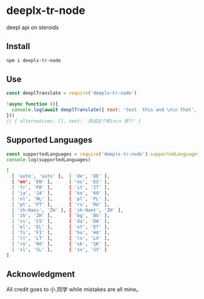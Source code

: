 # deeplx-tr-node
deepl api on steroids

## Install
```bash
npm i deeplx-tr-node
```

## Use
```javascript
const deeplTranslate = require('deeplx-tr-node')

!async function (){
  console.log(await deeplTranslate({ text: 'test  this and \n\n that', toLang: 'zh', fromLang: 'en' }))
}()
// { alternatives: [], text: '测试这个和\n\n 那个' }
```

## Supported Languages
```javascript
const supportedLanguages = require('deeplx-tr-node').supportedLanguages
console.log(supportedLanguages)
```
```bash
[
  [ 'auto', 'auto' ],  [ 'de', 'DE' ],
  [ 'en', 'EN' ],      [ 'es', 'ES' ],
  [ 'fr', 'FR' ],      [ 'it', 'IT' ],
  [ 'ja', 'JA' ],      [ 'ko', 'KO' ],
  [ 'nl', 'NL' ],      [ 'pl', 'PL' ],
  [ 'pt', 'PT' ],      [ 'ru', 'RU' ],
  [ 'zh-Hans', 'ZH' ], [ 'zh-Hant', 'ZH' ],
  [ 'zh', 'ZH' ],      [ 'bg', 'BG' ],
  [ 'cs', 'CS' ],      [ 'da', 'DA' ],
  [ 'el', 'EL' ],      [ 'et', 'ET' ],
  [ 'fi', 'FI' ],      [ 'hu', 'HU' ],
  [ 'lt', 'LT' ],      [ 'lv', 'LV' ],
  [ 'ro', 'RO' ],      [ 'sk', 'SK' ],
  [ 'sl', 'SL' ],      [ 'sv', 'SV' ]
]
```

## Acknowledgment

All credit goes to 小.同学 while mistakes are all mine。
